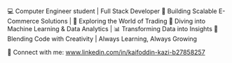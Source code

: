 💻 Computer Engineer student | Full Stack Developer
🚀 Building Scalable E-Commerce Solutions | 🌱 Exploring the World of Trading
🤖 Diving into Machine Learning & Data Analytics | 📊 Transforming Data into Insights
🎯 Blending Code with Creativity | Always Learning, Always Growing

🔗 Connect with me: www.linkedin.com/in/kaifoddin-kazi-b27858257
